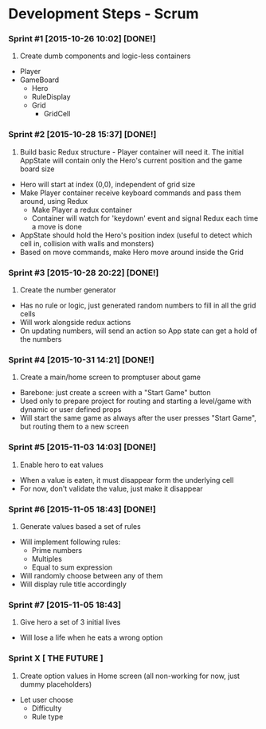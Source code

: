 Development Steps - Scrum
===

### Sprint #1 [2015-10-26 10:02] [DONE!]
1. Create dumb components and logic-less containers
  + Player
  + GameBoard
    + Hero
    + RuleDisplay
    + Grid
      + GridCell

### Sprint #2 [2015-10-28 15:37] [DONE!]
1. Build basic Redux structure - Player container will need it. The initial AppState will contain only the Hero's current position and the game board size
+ Hero will start at index (0,0), independent of grid size
+ Make Player container receive keyboard commands and pass them around, using Redux
  - Make Player a redux container
  - Container will watch for 'keydown' event and signal Redux each time a move is done
+ AppState should hold the Hero's position index (useful to detect which cell in, collision with walls and monsters)
+ Based on move commands, make Hero move around inside the Grid


### Sprint #3 [2015-10-28 20:22] [DONE!]
1. Create the number generator
  + Has no rule or logic, just generated random numbers to fill in all the grid cells
  + Will work alongside redux actions
  + On updating numbers, will send an action so App state can get a hold of the numbers

### Sprint #4 [2015-10-31 14:21] [DONE!]
1. Create a main/home screen to promptuser about game
  + Barebone: just create a screen with a "Start Game" button
  + Used only to prepare project for routing and starting a level/game with
  dynamic or user defined props
  + Will start the same game as always after the user presses "Start Game", but routing
  them to a new screen

### Sprint #5 [2015-11-03 14:03] [DONE!]
1. Enable hero to eat values
  + When a value is eaten, it must disappear form the underlying cell
  + For now, don't validate the value, just make it disappear

### Sprint #6 [2015-11-05 18:43] [DONE!]
1. Generate values based a set of rules
  + Will implement following rules:
    - Prime numbers
    - Multiples
    - Equal to sum expression
  + Will randomly choose between any of them
  + Will display rule title accordingly

### Sprint #7 [2015-11-05 18:43]
1. Give hero a set of 3 initial lives
  + Will lose a life when he eats a wrong option

### Sprint X [ THE FUTURE ]
1. Create option values in Home screen (all non-working for now, just dummy placeholders)
  + Let user choose
    + Difficulty
    + Rule type
